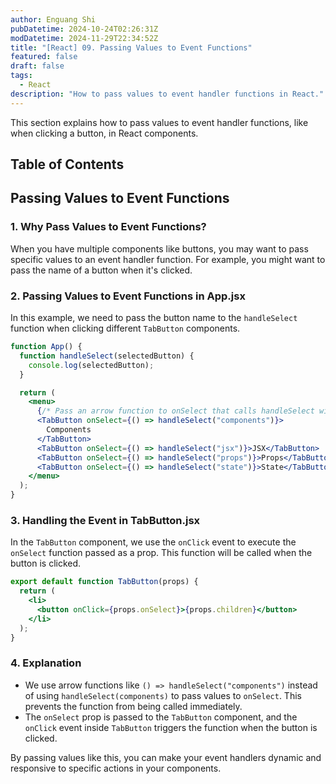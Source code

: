 ```yaml
---
author: Enguang Shi
pubDatetime: 2024-10-24T02:26:31Z
modDatetime: 2024-11-29T22:34:52Z
title: "[React] 09. Passing Values to Event Functions"
featured: false
draft: false
tags:
  - React
description: "How to pass values to event handler functions in React."
---
```


This section explains how to pass values to event handler functions, like when clicking a button, in React components.

## Table of Contents

## Passing Values to Event Functions

### 1. Why Pass Values to Event Functions?

When you have multiple components like buttons, you may want to pass specific values to an event handler function. For example, you might want to pass the name of a button when it's clicked.

### 2. Passing Values to Event Functions in App.jsx

In this example, we need to pass the button name to the `handleSelect` function when clicking different `TabButton` components.

```jsx
function App() {
  function handleSelect(selectedButton) {
    console.log(selectedButton);
  }

  return (
    <menu>
      {/* Pass an arrow function to onSelect that calls handleSelect with the desired value */}
      <TabButton onSelect={() => handleSelect("components")}>
        Components
      </TabButton>
      <TabButton onSelect={() => handleSelect("jsx")}>JSX</TabButton>
      <TabButton onSelect={() => handleSelect("props")}>Props</TabButton>
      <TabButton onSelect={() => handleSelect("state")}>State</TabButton>
    </menu>
  );
}
```

### 3. Handling the Event in TabButton.jsx

In the `TabButton` component, we use the `onClick` event to execute the `onSelect` function passed as a prop. This function will be called when the button is clicked.

```jsx
export default function TabButton(props) {
  return (
    <li>
      <button onClick={props.onSelect}>{props.children}</button>
    </li>
  );
}
```

### 4. Explanation

- We use arrow functions like `() => handleSelect("components")` instead of using `handleSelect(components)` to pass values to `onSelect`. This prevents the function from being called immediately.
- The `onSelect` prop is passed to the `TabButton` component, and the `onClick` event inside `TabButton` triggers the function when the button is clicked.

By passing values like this, you can make your event handlers dynamic and responsive to specific actions in your components.
